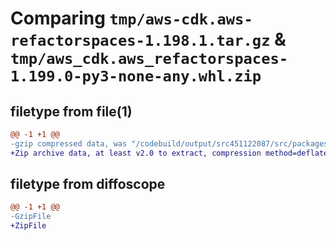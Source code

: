 # Comparing `tmp/aws-cdk.aws-refactorspaces-1.198.1.tar.gz` & `tmp/aws_cdk.aws_refactorspaces-1.199.0-py3-none-any.whl.zip`

## filetype from file(1)

```diff
@@ -1 +1 @@
-gzip compressed data, was "/codebuild/output/src451122087/src/packages/@aws-cdk/aws-refactorspaces/dist/python/aws-cdk.aws-refactorspaces-1.198.1.tar", last modified: Tue Mar 28 21:36:35 2023, max compression
+Zip archive data, at least v2.0 to extract, compression method=deflate
```

## filetype from diffoscope

```diff
@@ -1 +1 @@
-GzipFile
+ZipFile
```

